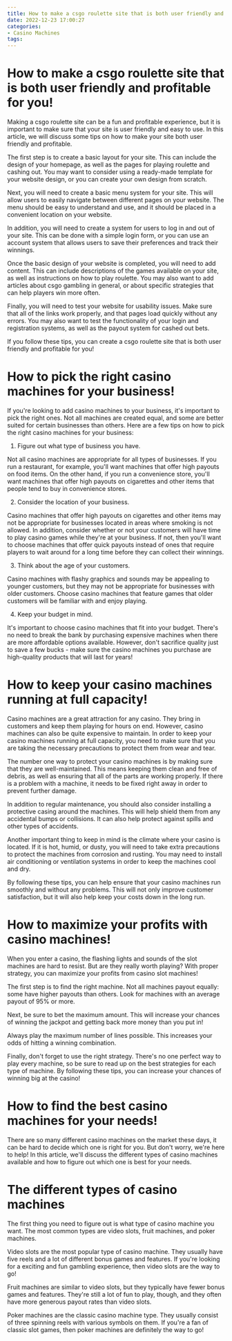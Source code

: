 ```yaml
---
title: How to make a csgo roulette site that is both user friendly and profitable for you!
date: 2022-12-23 17:00:27
categories:
- Casino Machines
tags:
---
```



#  How to make a csgo roulette site that is both user friendly and profitable for you!

Making a csgo roulette site can be a fun and profitable experience, but it is important to make sure that your site is user friendly and easy to use. In this article, we will discuss some tips on how to make your site both user friendly and profitable.

The first step is to create a basic layout for your site. This can include the design of your homepage, as well as the pages for playing roulette and cashing out. You may want to consider using a ready-made template for your website design, or you can create your own design from scratch.

Next, you will need to create a basic menu system for your site. This will allow users to easily navigate between different pages on your website. The menu should be easy to understand and use, and it should be placed in a convenient location on your website.

In addition, you will need to create a system for users to log in and out of your site. This can be done with a simple login form, or you can use an account system that allows users to save their preferences and track their winnings.

Once the basic design of your website is completed, you will need to add content. This can include descriptions of the games available on your site, as well as instructions on how to play roulette. You may also want to add articles about csgo gambling in general, or about specific strategies that can help players win more often.

Finally, you will need to test your website for usability issues. Make sure that all of the links work properly, and that pages load quickly without any errors. You may also want to test the functionality of your login and registration systems, as well as the payout system for cashed out bets.

If you follow these tips, you can create a csgo roulette site that is both user friendly and profitable for you!

#  How to pick the right casino machines for your business!

If you're looking to add casino machines to your business, it's important to pick the right ones. Not all machines are created equal, and some are better suited for certain businesses than others. Here are a few tips on how to pick the right casino machines for your business:

1. Figure out what type of business you have.

Not all casino machines are appropriate for all types of businesses. If you run a restaurant, for example, you'll want machines that offer high payouts on food items. On the other hand, if you run a convenience store, you'll want machines that offer high payouts on cigarettes and other items that people tend to buy in convenience stores.

2. Consider the location of your business.

Casino machines that offer high payouts on cigarettes and other items may not be appropriate for businesses located in areas where smoking is not allowed. In addition, consider whether or not your customers will have time to play casino games while they're at your business. If not, then you'll want to choose machines that offer quick payouts instead of ones that require players to wait around for a long time before they can collect their winnings.

3. Think about the age of your customers.

Casino machines with flashy graphics and sounds may be appealing to younger customers, but they may not be appropriate for businesses with older customers. Choose casino machines that feature games that older customers will be familiar with and enjoy playing.

4. Keep your budget in mind.

It's important to choose casino machines that fit into your budget. There's no need to break the bank by purchasing expensive machines when there are more affordable options available. However, don't sacrifice quality just to save a few bucks - make sure the casino machines you purchase are high-quality products that will last for years!

#  How to keep your casino machines running at full capacity!

Casino machines are a great attraction for any casino. They bring in customers and keep them playing for hours on end. However, casino machines can also be quite expensive to maintain. In order to keep your casino machines running at full capacity, you need to make sure that you are taking the necessary precautions to protect them from wear and tear.

The number one way to protect your casino machines is by making sure that they are well-maintained. This means keeping them clean and free of debris, as well as ensuring that all of the parts are working properly. If there is a problem with a machine, it needs to be fixed right away in order to prevent further damage.

In addition to regular maintenance, you should also consider installing a protective casing around the machines. This will help shield them from any accidental bumps or collisions. It can also help protect against spills and other types of accidents.

Another important thing to keep in mind is the climate where your casino is located. If it is hot, humid, or dusty, you will need to take extra precautions to protect the machines from corrosion and rusting. You may need to install air conditioning or ventilation systems in order to keep the machines cool and dry.

By following these tips, you can help ensure that your casino machines run smoothly and without any problems. This will not only improve customer satisfaction, but it will also help keep your costs down in the long run.

#  How to maximize your profits with casino machines!

When you enter a casino, the flashing lights and sounds of the slot machines are hard to resist. But are they really worth playing? With proper strategy, you can maximize your profits from casino slot machines!

The first step is to find the right machine. Not all machines payout equally: some have higher payouts than others. Look for machines with an average payout of 95% or more.

Next, be sure to bet the maximum amount. This will increase your chances of winning the jackpot and getting back more money than you put in!

Always play the maximum number of lines possible. This increases your odds of hitting a winning combination.

Finally, don't forget to use the right strategy. There's no one perfect way to play every machine, so be sure to read up on the best strategies for each type of machine. By following these tips, you can increase your chances of winning big at the casino!

#  How to find the best casino machines for your needs!

There are so many different casino machines on the market these days, it can be hard to decide which one is right for you. But don't worry, we're here to help! In this article, we'll discuss the different types of casino machines available and how to figure out which one is best for your needs.

# The different types of casino machines

The first thing you need to figure out is what type of casino machine you want. The most common types are video slots, fruit machines, and poker machines.

Video slots are the most popular type of casino machine. They usually have five reels and a lot of different bonus games and features. If you're looking for a exciting and fun gambling experience, then video slots are the way to go!

Fruit machines are similar to video slots, but they typically have fewer bonus games and features. They're still a lot of fun to play, though, and they often have more generous payout rates than video slots.

Poker machines are the classic casino machine type. They usually consist of three spinning reels with various symbols on them. If you're a fan of classic slot games, then poker machines are definitely the way to go!
